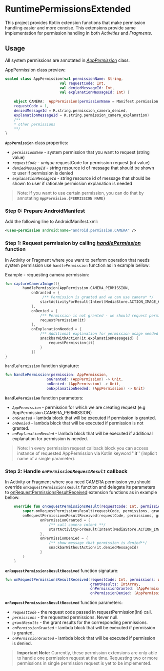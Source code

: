 # RuntimePermissionsExtended 

This project provides Kotlin extension functions that make permission handling easier and more concise.
This extensions provide same implementation for permission handling in both *Activities* and *Fragments*.

## Usage

All system permissions are annotated in *[AppPermission](https://github.com/Vuksa/KotlinoidRuntimePermission/blob/master/library/src/main/kotlin/com/techwolf/android/permissionhandler/AppPermission.kt)* class.

AppPermission class preview:
```kotlin
sealed class AppPermission(val permissionName: String,
                         val requestCode: Int,
                         val deniedMessageId: Int,
                         val explanationMessageId: Int) {
    
    object CAMERA:  AppPermission(permissionName = Manifest.permission.CAMERA, 
    requestCode = 1, 
    deniedMessageId = R.string.permission_camera_denied, 
    explanationMessageId = R.string.permission_camera_explanation)
    /** 
    * other permissions
    **/
}

```

**`AppPermission`** class properties:
* _`permissionName`_ - system permission that you want to request (string value)
* _`requestCode`_ - *unique* requestCode for permission request (int value)
* _`deniedMessageId`_ - string resource id of message that should be shown to user if permission is denied
* _`explanationMessageId`_ - string resource id of message that should be shown to user if rationale 
permission explanation is needed

>Note: If you want to use certain permission, you can do that by annotating **`AppPermision.{PERMISSION NAME}`**

### Step 0: Prepare AndroidManifest

Add the following line to AndroidManifest.xml:

```xml
<uses-permission android:name="android.permission.CAMERA" />
```

### Step 1: Request permission by calling *[handlePermission](https://github.com/Vuksa/KotlinoidRuntimePermission/blob/master/library/src/main/kotlin/com/techwolf/android/permissionhandler/PermissionHandler.kt#L61)* function

In Activity or Fragment where you want to perform operation that needs system permission use 
`handlePermission` function as in example bellow:

Example - requesting camera permission:
```kotlin
fun captureCameraImage(){
        handlePermission(AppPermission.CAMERA_PERMISSION,
            onGranted = {
                 /** Permission is granted and we can use camera* */
                startActivityForResult(Intent(MediaStore.ACTION_IMAGE_CAPTURE), it.requestCode)
            },
            onDenied = {
                /** Permission is not granted - we should request permission **/      
                requestPermission(it)
            },
            onExplanationNeeded = {
                /** Additional explanation for permission usage needed **/
                snackbarWithAction(it.explanationMessageId) {
                    requestPermission(it)
                }
            })
}
```

`handlePermission` function signature:
```kotlin
fun handlePermission(permission: AppPermission, 
                   onGranted: (AppPermission) -> Unit, 
                   onDenied: (AppPermission) -> Unit,
                   onExplanationNeeded: (AppPermission) -> Unit)
```

**`handlePermission`** function parameters:
* *`AppPermission`* - permission for which we are creating request (e.g AppPermission.CAMERA_PERMISSION)
* *`onGranted`* - lambda block that will be executed if permission is granted.
* *`onDenied`* - lambda block that will be executed if permission is not granted.
* *`onExplanationNeeded`* - lambda block that will be executed if additional explanation for permission is needed.


>Note: In every permission request callback block you can access instance of requested AppPermission via Kotlin keyword ''**it**'' (implicit name of a single parameter).

### Step 2: Handle *`onPermissionRequestResult`* callback

In Activity or Fragment where you need CAMERA permission you should override `onRequestPermissionsResult` function and delegate its parameters
to [onRequestPermissionsResultReceived](https://github.com/Vuksa/KotlinoidRuntimePermission/blob/master/library/src/main/kotlin/com/techwolf/android/permissionhandler/PermissionHandler.kt#L75) extension functions as in example bellow:

```kotlin
    override fun onRequestPermissionsResult(requestCode: Int, permissions: Array<out String>, grantResults: IntArray) {
        super.onRequestPermissionsResult(requestCode, permissions, grantResults)
        onRequestPermissionsResultReceived(requestCode, permissions, grantResults,
                onPermissionGranted = {
                    /** call camera intent **/
                    startActivityForResult(Intent(MediaStore.ACTION_IMAGE_CAPTURE), it.requestCode)
                },
                onPermissionDenied = {
                    /** show message that permission is denied**/
                    snackbarWithoutAction(it.deniedMessageId)
                }
        )
    }
```

**`onRequestPermissionsResultReceived`** function signature:
```kotlin
fun onRequestPermissionsResultReceived(requestCode: Int, permissions: Array<out String>,
                                       grantResults: IntArray,
                                       onPermissionGranted: (AppPermission) -> Unit, 
                                       onPermissionDenied: (AppPermission) -> Unit)
```

**`onRequestPermissionsResultReceived`** function parameters: 
* *`requestCode`* - the request code passed in requestPermission(Int) call.
* *`permissions`* - the requested permissions. Never null.
* *`grantResults`* - the grant results for the corresponding permissions.
* *`onPermissionGranted`* - lambda block that will be executed if permission is granted.
* *`onPermissionGranted`* - lambda block that will be executed if permission is denied.



>**Important Note:** Currently, these permission extensions are only able to handle one permission request at the time. Requesting two or more permissions in single permission request is yet to be implemented.  